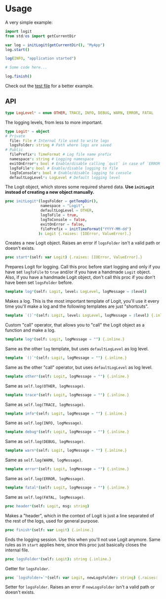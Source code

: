 # Usage

A very simple example:

```nim
import logit
from std/os import getCurrentDir

var log = initLogit(getCurrentDir(), "MyApp")
log.start()

log(INFO, "application started")

# Some code here...

log.finish()
```

Check out the [test file](test.nim) for a better example.

## API

```nim
type LogLevel* = enum OTHER, TRACE, INFO, DEBUG, WARN, ERROR, FATAL
```

The logging levels, from less to more important.

```nim
type Logit* = object
# Private
  file: File # Internal file used to write logs
  logsFolder: string # Path where logs are saved
# Public
  filePrefix*: TimeFormat # Log file name prefix
  namespace*: string # Logging namespace
  exitOnError*: bool # Enable/disable calling `quit` in case of `ERROR` or `FATAL`
  logToFile*: bool # Enable/disable logging to file
  logToConsole*: bool # Enable/disable logging to console
  defaultLogLevel*: LogLevel # Default logging level
```

The Logit object, which stores some required shared data. __Use `initLogit` instead of creating a new object manually.__

```nim
proc initLogit*(logsFolder = getTempDir(),
                namespace = "Logit",
                defaultLogLevel = OTHER,
                logToFile = true,
                logToConsole = false,
                exitOnError = false,
                filePrefix = initTimeFormat("YYYY-MM-dd")
               ): Logit {.raises: [IOError, ValueError].}
```

Creates a new Logit object. Raises an error if `logsFolder` isn't a valid path or doesn't exists.

```nim
proc start*(self: var Logit) {.raises: [IOError, ValueError].}
```

Prepares Logit for logging. Call this proc before start logging and only if you have set `logToFile` to `true` and/or if you have a handmade `Logit` object. Also, if you have a handmade Logit object, don't call this proc if you don't have been set `logsFolder` before.

```nim
template log*(self: Logit, level: LogLevel, logMessage = $level)
```

Makes a log. This is the most important template of Logit, you'll use it every time you'll make a log and the following templates are just "shortcuts".

```nim
template `()`*(self: Logit, level: LogLevel, logMessage = $level) {.inline.}
```

Custom "call" operator, that allows you to "call" the Logit object as a function and make a log.

```nim
template log*(self: Logit, logMessage = "") {.inline.}
```
Same as the other `log` template, but uses `defaultLogLevel` as log level.

```nim
template `()`*(self: Logit, logMessage = "") {.inline.}
```

Same as the other "call" operator, but uses `defaultLogLevel` as log level.

```nim
template other*(self: Logit, logMessage = "") {.inline.}
```

Same as `self.log(OTHER, logMessage)`.

```nim
template trace*(self: Logit, logMessage = "") {.inline.}
```

Same as `self.log(TRACE, logMessage)`.

```nim
template info*(self: Logit, logMessage = "") {.inline.}
```

Same as `self.log(INFO, logMessage)`.

```nim
template debug*(self: Logit, logMessage = "") {.inline.}
```

Same as `self.log(DEBUG, logMessage)`.

```nim
template warn*(self: Logit, logMessage = "") {.inline.}
```

Same as `self.log(WARN, logMessage)`.

```nim
template error*(self: Logit, logMessage = "") {.inline.}
```

Same as `self.log(ERROR, logMessage)`.

```nim
template fatal*(self: Logit, logMessage = "") {.inline.}
```

Same as `self.log(FATAL, logMessage)`.

```nim
proc header*(self: Logit, msg: string)
```

Makes a "header", which in the context of Logit is just a line separated of the rest of the logs, used for general purpose.

```nim
proc finish*(self: var Logit) {.inline.}
```

Ends the logging session. Use this when you'll not use Logit anymore. Same rules as in `start` applies here, since this proc just basically closes the internal file.

```nim
proc logsFolder*(self: Logit): string {.inline.}
```

Getter for `logsFolder`.

```nim
proc `logsFolder=`*(self: var Logit, newLogsFolder: string) {.raises: [IOError, ValueError].}
```

Setter for `logsFolder`. Raises an error if `newLogsFolder` isn't a valid path or doesn't exists.